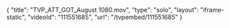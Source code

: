 {
    "title": "TVP_ATT_GOT_August 1080.mov",
    "type": "solo",
    "layout": "iframe-static",
    "videoId": "111551685",
    "url": "\/tvpembed\/111551685"
}